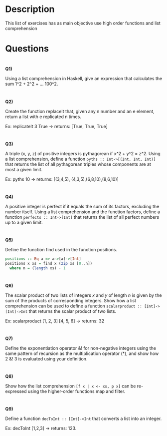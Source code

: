 # Description

This list of exercises has as main objective use high order functions and list comprehension

# Questions

# 
<b>Q1)</b>
<p>Using a list comprehension in Haskell, give an expression that calculates the sum 1^2 + 2^2 + ... 100^2.</p>

# 
<b>Q2)</b>
<p>Create the function replaceIt that, given any n number and an e element, return a list with e replicated n times.</p> 
<p>Ex: replicateIt 3 True -> returns: [True, True, True]</p>

# 
<b>Q3)</b>
<p>A triple (x, y, z) of positive integers is pythagorean if x^2 + y^2 = z^2. Using a list comprehension, define a function <code>pyths :: Int->[(Int, Int, Int)] </code> 
  that returns the list of all pythagorean triples whose components are at most a given limit.</p>
 <p>Ex: pyths 10 -> returns: [(3,4,5), (4,3,5),(6,8,10),(8,6,10)]</p>

# 
<b>Q4)</b>
<p>A positive integer is perfect if it equals the sum of its factors, excluding the number itself. Using a list comprehension and the function factors, 
  define a function <code>perfects :: Int->[Int]</code> that returns the list of all perfect numbers up to a given limit.</p>

# 
<b>Q5)</b>
<p>Define the function find used in the function positions.</p>

```haskell
positions :: Eq a => a->[a]->[Int]
positions x xs = find x (zip xs [0..n])
  where n = (length xs) - 1
```

# 
<b>Q6)</b>
<p>The scalar product of two lists of integers <var>x</var> and <var>y</var> of length <var>n</var> is given by the sum of the products of corresponding integers. Show how a list comprehension can be used to define 
  a function <code>scalarproduct :: [Int]->[Int]->Int</code> that returns the scalar product of two lists.</p>
<p>Ex: scalarproduct [1, 2, 3] [4, 5, 6] -> returns: 32</p>

# 
<b>Q7)</b>
<p>Define the exponentiation operator &! for non-negative integers using the same pattern of recursion as the multiplication operator (*), and show how 2 &! 3 is evaluated using your definition.</p>

# 
<b>Q8)</b>
<p>Show how the list comprehension <code>[f x | x <- xs, p x]</code> can be re-expressed using the higher-order functions map and filter.</p>

# 
<b>Q9)</b>
<p>Define a function <code>decToInt :: [Int]->Int</code> that converts a list into an integer.</p>
<p>Ex: decToInt [1,2,3] -> returns: 123.</p>

